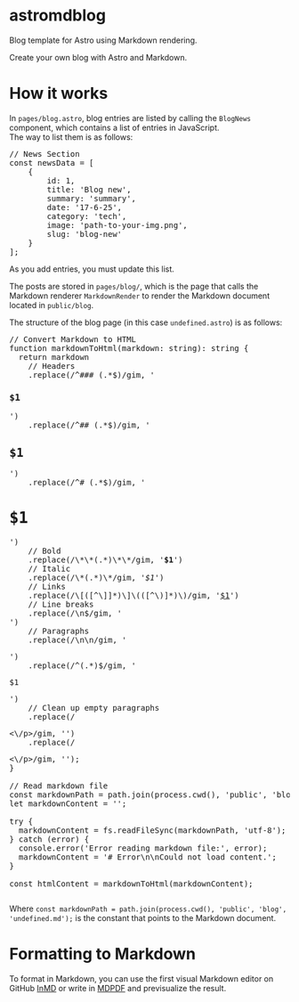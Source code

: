 # astromdblog
Blog template for Astro using Markdown rendering.

Create your own blog with Astro and Markdown.

# How it works

In `pages/blog.astro`, blog entries are listed by calling the `BlogNews` component, which contains a list of entries in JavaScript.  
The way to list them is as follows:
<pre>// News Section
const newsData = [
    {
        id: 1,
        title: 'Blog new',
        summary: 'summary',
        date: '17-6-25',
        category: 'tech',
        image: 'path-to-your-img.png',
        slug: 'blog-new'
    }
];</pre>

As you add entries, you must update this list.

The posts are stored in `pages/blog/`, which is the page that calls the Markdown renderer `MarkdownRender` to render the Markdown document located in `public/blog`.

The structure of the blog page (in this case `undefined.astro`) is as follows:
<pre>
// Convert Markdown to HTML
function markdownToHtml(markdown: string): string {
  return markdown
    // Headers
    .replace(/^### (.*$)/gim, '<h3>$1</h3>')
    .replace(/^## (.*$)/gim, '<h2>$1</h2>')
    .replace(/^# (.*$)/gim, '<h1>$1</h1>')
    // Bold
    .replace(/\*\*(.*)\*\*/gim, '<strong>$1</strong>')
    // Italic
    .replace(/\*(.*)\*/gim, '<em>$1</em>')
    // Links
    .replace(/\[([^\]]*)\]\(([^\)]*)\)/gim, '<a href="$2">$1</a>')
    // Line breaks
    .replace(/\n$/gim, '<br />')
    // Paragraphs
    .replace(/\n\n/gim, '</p><p>')
    .replace(/^(.*)$/gim, '<p>$1</p>')
    // Clean up empty paragraphs
    .replace(/<p><\/p>/gim, '')
    .replace(/<p><h/gim, '<h')
    .replace(/<\/h([1-6])><\/p>/gim, '</h$1>');
}

// Read markdown file
const markdownPath = path.join(process.cwd(), 'public', 'blog', 'undefined.md');
let markdownContent = '';

try {
  markdownContent = fs.readFileSync(markdownPath, 'utf-8');
} catch (error) {
  console.error('Error reading markdown file:', error);
  markdownContent = '# Error\n\nCould not load content.';
}

const htmlContent = markdownToHtml(markdownContent);
</pre>

Where `const markdownPath = path.join(process.cwd(), 'public', 'blog', 'undefined.md');` is the constant that points to the Markdown document.

# Formatting to Markdown
To format in Markdown, you can use the first visual Markdown editor on GitHub [InMD](https://inmd.inled.es) or write in [MDPDF](https://mdpdf.inled.es) and previsualize the result.
